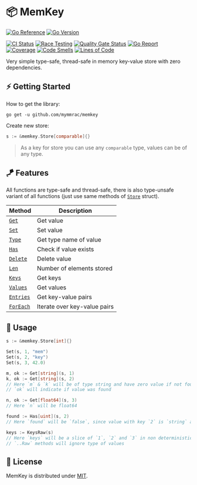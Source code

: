 # :package: MemKey

[![Go Reference](https://pkg.go.dev/badge/github.com/mymmrac/memkey#section-readme.svg)](https://pkg.go.dev/github.com/mymmrac/memkey)
[![Go Version](https://img.shields.io/github/go-mod/go-version/mymmrac/memkey?logo=go)](go.mod)

[![CI Status](https://github.com/mymmrac/memkey/actions/workflows/ci.yml/badge.svg)](https://github.com/mymmrac/memkey/actions/workflows/ci.yml)
[![Race Testing](https://github.com/mymmrac/memkey/actions/workflows/race-tests.yml/badge.svg)](https://github.com/mymmrac/memkey/actions/workflows/race-tests.yml)
[![Quality Gate Status](https://sonarcloud.io/api/project_badges/measure?project=mymmrac_memkey&metric=alert_status)](https://sonarcloud.io/dashboard?id=mymmrac_memkey)
[![Go Report](https://img.shields.io/badge/go%20report-A+-brightgreen.svg?style=flat)](https://goreportcard.com/report/github.com/mymmrac/memkey)
<br>
[![Coverage](https://sonarcloud.io/api/project_badges/measure?project=mymmrac_memkey&metric=coverage)](https://sonarcloud.io/dashboard?id=mymmrac_memkey)
[![Code Smells](https://sonarcloud.io/api/project_badges/measure?project=mymmrac_memkey&metric=code_smells)](https://sonarcloud.io/dashboard?id=mymmrac_memkey)
[![Lines of Code](https://sonarcloud.io/api/project_badges/measure?project=mymmrac_memkey&metric=ncloc)](https://sonarcloud.io/dashboard?id=mymmrac_memkey)

Very simple type-safe, thread-safe in memory key-value store with zero dependencies.

## :zap: Getting Started

How to get the library:

```shell
go get -u github.com/mymmrac/memkey
```

Create new store:

```go
s := &memkey.Store[comparable]{}
```

> As a key for store you can use any `comparable` type, values can be of any type.

## :kite: Features

All functions are type-safe and thread-safe, there is also type-unsafe variant of all functions (just use same methods
of [`Store`](https://pkg.go.dev/github.com/mymmrac/memkey#Store) struct).

| Method                                                            | Description                  |
|-------------------------------------------------------------------|------------------------------|
| [`Get`](https://pkg.go.dev/github.com/mymmrac/memkey#Get)         | Get value                    |
| [`Set`](https://pkg.go.dev/github.com/mymmrac/memkey#Set)         | Set value                    |
| [`Type`](https://pkg.go.dev/github.com/mymmrac/memkey#Type)       | Get type name of value       |
| [`Has`](https://pkg.go.dev/github.com/mymmrac/memkey#Has)         | Check if value exists        |
| [`Delete`](https://pkg.go.dev/github.com/mymmrac/memkey#Delete)   | Delete value                 |
| [`Len`](https://pkg.go.dev/github.com/mymmrac/memkey#Len)         | Number of elements stored    |
| [`Keys`](https://pkg.go.dev/github.com/mymmrac/memkey#Keys)       | Get keys                     |
| [`Values`](https://pkg.go.dev/github.com/mymmrac/memkey#Values)   | Get values                   |
| [`Entries`](https://pkg.go.dev/github.com/mymmrac/memkey#Entries) | Get key-value pairs          |
| [`ForEach`](https://pkg.go.dev/github.com/mymmrac/memkey#ForEach) | Iterate over key-value pairs |

## :jigsaw: Usage

```go
s := &memkey.Store[int]{}

Set(s, 1, "mem")
Set(s, 2, "key")
Set(s, 3, 42.0)

m, ok := Get[string](s, 1)
k, ok := Get[string](s, 2)
// Here `m` & `k` will be of type string and have zero value if not found, 
// `ok` will indicate if value was found

n, ok := Get[float64](s, 3)
// Here `n` will be float64

found := Has[uint](s, 2)
// Here `found` will be `false`, since value with key `2` is `string` and not an `uint`

keys := KeysRaw(s)
// Here `keys` will be a slice of `1`, `2` and `3` in non deterministic order, 
// `..Raw` methods will ignore type of values
```

## :closed_lock_with_key: License

MemKey is distributed under [MIT](LICENSE).
